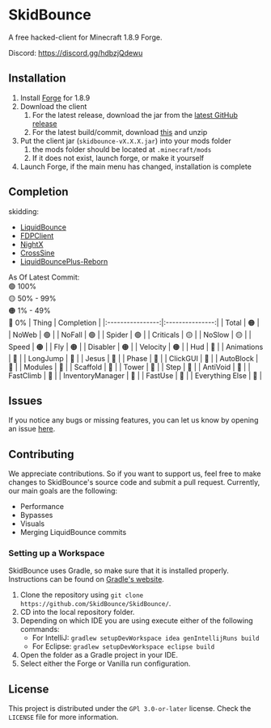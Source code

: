 # SkidBounce
A free hacked-client for Minecraft 1.8.9 Forge.

Discord: https://discord.gg/hdbzjQdewu

## Installation

1. Install [Forge](https://maven.minecraftforge.net/net/minecraftforge/forge/1.8.9-11.15.1.2318-1.8.9/forge-1.8.9-11.15.1.2318-1.8.9-installer.jar) for 1.8.9
2. Download the client
   1. For the latest release, download the jar from the [latest GitHub release](https://github.com/SkidBounce/SkidBounce/releases/latest)
   2. For the latest build/commit, download [this](https://nightly.link/SkidBounce/SkidBounce/workflows/build/main/skidbounce.zip) and unzip
3. Put the client jar (`skidbounce-vX.X.X.jar`) into your mods folder
   1. the mods folder should be located at `.minecraft/mods`
   2. If it does not exist, launch forge, or make it yourself
4. Launch Forge, if the main menu has changed, installation is complete

## Completion

skidding:
* [LiquidBounce](https://github.com/CCBlueX/LiquidBounce/tree/legacy)
* [FDPClient](https://github.com/SkidderMC/FDPClient)
* [NightX](https://github.com/Aspw-w/NightX-Client)
* [CrossSine](https://github.com/shxp3/CrossSine)
* [LiquidBouncePlus-Reborn](https://github.com/liquidbounceplusreborn/LiquidbouncePlus-Reborn)

As Of Latest Commit:\
:green_circle: 100%\
:yellow_circle: 50% - 99%\
:orange_circle: 1% - 49%\
:red_circle: 0%
|      Thing       |   Completion    |
|:----------------:|:---------------:|
|      Total       | :orange_circle: |
|      NoWeb       | :green_circle:  |
|      NoFall      | :green_circle:  |
|      Spider      | :green_circle:  |
|    Criticals     | :yellow_circle: |
|      NoSlow      | :yellow_circle: |
|      Speed       | :orange_circle: |
|       Fly        | :orange_circle: |
|     Disabler     | :orange_circle: |
|     Velocity     | :orange_circle: |
|       Hud        |  :red_circle:   |
|    Animations    |  :red_circle:   |
|     LongJump     |  :red_circle:   |
|      Jesus       |  :red_circle:   |
|      Phase       |  :red_circle:   |
|     ClickGUI     |  :red_circle:   |
|    AutoBlock     |  :red_circle:   |
|     Modules      |  :red_circle:   |
|     Scaffold     |  :red_circle:   |
|      Tower       |  :red_circle:   |
|       Step       |  :red_circle:   |
|     AntiVoid     |  :red_circle:   |
|    FastClimb     |  :red_circle:   |
| InventoryManager |  :red_circle:   |
|     FastUse      |  :red_circle:   |
| Everything Else  |  :red_circle:   |

## Issues
If you notice any bugs or missing features, you can let us know by opening an issue [here](https://github.com/SkidBounce/SkidBounce/issues).

## Contributing

We appreciate contributions. So if you want to support us, feel free to make changes to SkidBounce's source code and submit a pull request. Currently, our main goals are the following:
- Performance
- Bypasses
- Visuals
- Merging LiquidBounce commits

### Setting up a Workspace

SkidBounce uses Gradle, so make sure that it is installed properly. Instructions can be found on [Gradle's website](https://gradle.org/install/).
1. Clone the repository using `git clone https://github.com/SkidBounce/SkidBounce/`. 
2. CD into the local repository folder.
3. Depending on which IDE you are using execute either of the following commands:
    - For IntelliJ: `gradlew setupDevWorkspace idea genIntellijRuns build`
    - For Eclipse: `gradlew setupDevWorkspace eclipse build`
4. Open the folder as a Gradle project in your IDE.
5. Select either the Forge or Vanilla run configuration.

## License
This project is distributed under the `GPl 3.0-or-later` license. Check the `LICENSE` file for more information.
